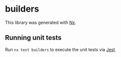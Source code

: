 # builders

This library was generated with [Nx](https://nx.dev).

## Running unit tests

Run `nx test builders` to execute the unit tests via [Jest](https://jestjs.io).
